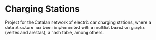 # Charging Stations

Project for the Catalan network of electric car charging stations, where a data structure has been implemented with a multilist based on graphs (vertex and arestas), a hash table, among others.

